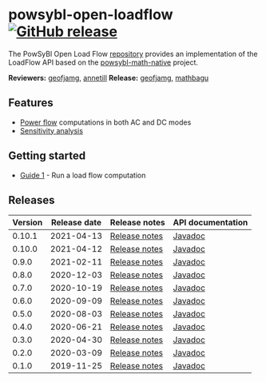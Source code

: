 # powsybl-open-loadflow [![GitHub release](https://img.shields.io/github/release/powsybl/powsybl-open-loadflow.svg)](https://github.com/powsybl/powsybl-open-loadflow/releases/)
The PowSyBl Open Load Flow [repository](https://github.com/powsybl/powsybl-open-loadflow) provides an implementation of the LoadFlow API based on the [powsybl-math-native](powsybl-math-native.md) project.

**Reviewers:** [geofjamg](https://github.com/geofjamg), [annetill](https://github.com/annetill)
**Release:** [geofjamg](https://github.com/geofjamg), [mathbagu](https://github.com/mathbagu)

## Features

- [Power flow](../../simulation/powerflow/index.md) computations in both AC and DC modes
- [Sensitivity analysis](../../simulation/sensitivity/index.md)

## Getting started

- [Guide 1]() - Run a load flow computation

## Releases

| Version | Release date | Release notes | API documentation |
| ------- | ------------ | ------------- | ----------------- |
| 0.10.1 | 2021-04-13 | [Release notes](https://github.com/powsybl/powsybl-open-loadflow/releases/tag/v0.10.1) | [Javadoc](https://javadoc.io/doc/com.powsybl/powsybl-open-loadflow/0.10.1/index.html) |
| 0.10.0 | 2021-04-12 | [Release notes](https://github.com/powsybl/powsybl-open-loadflow/releases/tag/v0.10.0) | [Javadoc](https://javadoc.io/doc/com.powsybl/powsybl-open-loadflow/0.10.0/index.html) |
| 0.9.0 | 2021-02-11 | [Release notes](https://github.com/powsybl/powsybl-open-loadflow/releases/tag/v0.9.0) | [Javadoc](https://javadoc.io/doc/com.powsybl/powsybl-open-loadflow/0.9.0/index.html) |
| 0.8.0 | 2020-12-03 | [Release notes](https://github.com/powsybl/powsybl-open-loadflow/releases/tag/v0.8.0) | [Javadoc](https://javadoc.io/doc/com.powsybl/powsybl-open-loadflow/0.8.0/index.html) |
| 0.7.0 | 2020-10-19 | [Release notes](https://github.com/powsybl/powsybl-open-loadflow/releases/tag/v0.7.0) | [Javadoc](https://javadoc.io/doc/com.powsybl/powsybl-open-loadflow/0.7.0/index.html) |
| 0.6.0 | 2020-09-09 | [Release notes](https://github.com/powsybl/powsybl-open-loadflow/releases/tag/v0.6.0) | [Javadoc](https://javadoc.io/doc/com.powsybl/powsybl-open-loadflow/0.6.0/index.html) |
| 0.5.0 | 2020-08-03 | [Release notes](https://github.com/powsybl/powsybl-open-loadflow/releases/tag/v0.5.0) | [Javadoc](https://javadoc.io/doc/com.powsybl/powsybl-open-loadflow/0.5.0/index.html) |
| 0.4.0 | 2020-06-21 | [Release notes](https://github.com/powsybl/powsybl-open-loadflow/releases/tag/v0.4.0) | [Javadoc](https://javadoc.io/doc/com.powsybl/powsybl-open-loadflow/0.4.0/index.html) |
| 0.3.0 | 2020-04-30 | [Release notes](https://github.com/powsybl/powsybl-open-loadflow/releases/tag/v0.3.0) | [Javadoc](https://javadoc.io/doc/com.powsybl/powsybl-open-loadflow/0.3.0/index.html) |
| 0.2.0 | 2020-03-09 | [Release notes](https://github.com/powsybl/powsybl-open-loadflow/releases/tag/v0.2.0) | [Javadoc](https://javadoc.io/doc/com.powsybl/powsybl-open-loadflow/0.2.0/index.html) |
| 0.1.0 | 2019-11-25 | [Release notes](https://github.com/powsybl/powsybl-open-loadflow/releases/tag/v0.1.0) | [Javadoc](https://javadoc.io/doc/com.powsybl/powsybl-open-loadflow/0.1.0/index.html) |
